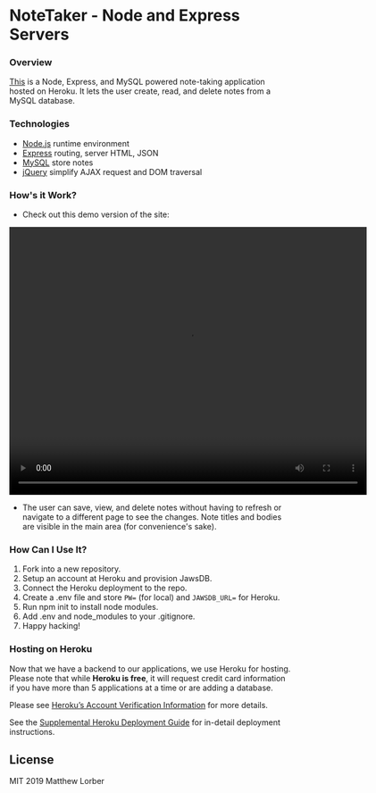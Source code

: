 # NoteTaker - Node and Express Servers

### Overview

[This](https://matthew-lorber-note-taker.herokuapp.com/) is a Node, Express, and MySQL powered note-taking application hosted on Heroku. It lets the user create, read, and delete notes from a MySQL database.

### Technologies

* [Node.js]() runtime environment
* [Express]() routing, server HTML, JSON
* [MySQL]() store notes
* [jQuery]() simplify AJAX request and DOM traversal


### How's it Work?

* Check out this demo version of the site:

<video controls src="demo.mp4" width="640" height="480" alt="demo.mp4"></video>

* The user can save, view, and delete notes without having to refresh or navigate to a different page to see the changes. Note titles and bodies are visible in the main area (for convenience's sake).


### How Can I Use It?

1. Fork into a new repository.
2. Setup an account at Heroku and provision JawsDB.
3. Connect the Heroku deployment to the repo.
4. Create a .env file and store <code>PW=</code> (for local) and <code>JAWSDB_URL=</code> for Heroku.
5. Run npm init to install node modules.
6. Add .env and node_modules to your .gitignore.
7. Happy hacking!

### Hosting on Heroku

Now that we have a backend to our applications, we use Heroku for hosting. Please note that while **Heroku is free**, it will request credit card information if you have more than 5 applications at a time or are adding a database.

Please see [Heroku’s Account Verification Information](https://devcenter.heroku.com/articles/account-verification) for more details.

See the [Supplemental Heroku Deployment Guide](../../Supplemental/HerokuGuide.md) for in-detail deployment instructions.

## License
MIT 2019 Matthew Lorber

